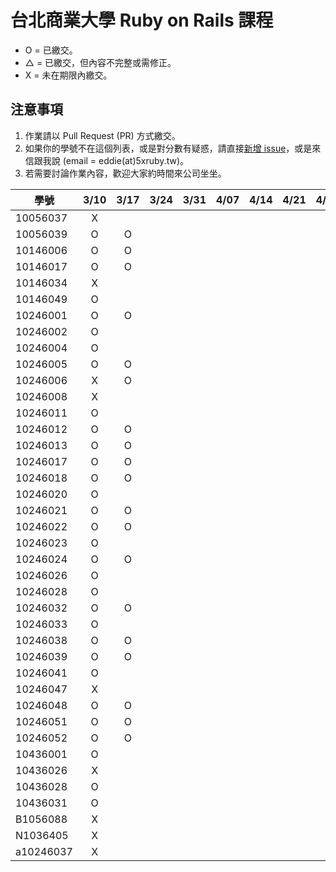 # 台北商業大學 Ruby on Rails 課程

* O = 已繳交。
* △ = 已繳交，但內容不完整或需修正。
* X = 未在期限內繳交。

## 注意事項

1. 作業請以 Pull Request (PR) 方式繳交。
2. 如果你的學號不在這個列表，或是對分數有疑惑，請直接[新增 issue](https://github.com/kaochenlong/ntub_homework/issues/new)，或是來信跟我說 (email = eddie(at)5xruby.tw)。
3. 若需要討論作業內容，歡迎大家約時間來公司坐坐。

| 學號      |  3/10  |  3/17  |  3/24  |  3/31  |  4/07  |  4/14  |  4/21  |  4/28  |  5/05  |  5/12  |  5/19  |  5/26  |
| --------- |:------:|:------:|:------:|:------:|:------:|:------:|:------:|:------:|:------:|:------:|:------:|:------:|
| 10056037  |   X    |        |        |        |        |        |        |        |        |        |        |        |
| 10056039  |   O    |   O    |        |        |        |        |        |        |        |        |        |        |
| 10146006  |   O    |   O    |        |        |        |        |        |        |        |        |        |        |
| 10146017  |   O    |   O    |        |        |        |        |        |        |        |        |        |        |
| 10146034  |   X    |        |        |        |        |        |        |        |        |        |        |        |
| 10146049  |   O    |        |        |        |        |        |        |        |        |        |        |        |
| 10246001  |   O    |   O    |        |        |        |        |        |        |        |        |        |        |
| 10246002  |   O    |        |        |        |        |        |        |        |        |        |        |        |
| 10246004  |   O    |        |        |        |        |        |        |        |        |        |        |        |
| 10246005  |   O    |   O    |        |        |        |        |        |        |        |        |        |        |
| 10246006  |   X    |   O    |        |        |        |        |        |        |        |        |        |        |
| 10246008  |   X    |        |        |        |        |        |        |        |        |        |        |        |
| 10246011  |   O    |        |        |        |        |        |        |        |        |        |        |        |
| 10246012  |   O    |   O    |        |        |        |        |        |        |        |        |        |        |
| 10246013  |   O    |   O    |        |        |        |        |        |        |        |        |        |        |
| 10246017  |   O    |   O    |        |        |        |        |        |        |        |        |        |        |
| 10246018  |   O    |   O    |        |        |        |        |        |        |        |        |        |        |
| 10246020  |   O    |        |        |        |        |        |        |        |        |        |        |        |
| 10246021  |   O    |   O    |        |        |        |        |        |        |        |        |        |        |
| 10246022  |   O    |   O    |        |        |        |        |        |        |        |        |        |        |
| 10246023  |   O    |        |        |        |        |        |        |        |        |        |        |        |
| 10246024  |   O    |   O    |        |        |        |        |        |        |        |        |        |        |
| 10246026  |   O    |        |        |        |        |        |        |        |        |        |        |        |
| 10246028  |   O    |        |        |        |        |        |        |        |        |        |        |        |
| 10246032  |   O    |   O    |        |        |        |        |        |        |        |        |        |        |
| 10246033  |   O    |        |        |        |        |        |        |        |        |        |        |        |
| 10246038  |   O    |   O    |        |        |        |        |        |        |        |        |        |        |
| 10246039  |   O    |   O    |        |        |        |        |        |        |        |        |        |        |
| 10246041  |   O    |        |        |        |        |        |        |        |        |        |        |        |
| 10246047  |   X    |        |        |        |        |        |        |        |        |        |        |        |
| 10246048  |   O    |   O    |        |        |        |        |        |        |        |        |        |        |
| 10246051  |   O    |   O    |        |        |        |        |        |        |        |        |        |        |
| 10246052  |   O    |   O    |        |        |        |        |        |        |        |        |        |        |
| 10436001  |   O    |        |        |        |        |        |        |        |        |        |        |        |
| 10436026  |   X    |        |        |        |        |        |        |        |        |        |        |        |
| 10436028  |   O    |        |        |        |        |        |        |        |        |        |        |        |
| 10436031  |   O    |        |        |        |        |        |        |        |        |        |        |        |
| B1056088  |   X    |        |        |        |        |        |        |        |        |        |        |        |
| N1036405  |   X    |        |        |        |        |        |        |        |        |        |        |        |
| a10246037 |   X    |        |        |        |        |        |        |        |        |        |        |        |

